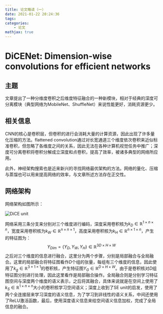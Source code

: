 ```yaml
---
title: 论文略读（一）
date: 2021-01-22 20:24:36
tags:
categories:
    - 论文
mathjax: true
---
```


# DiCENet: Dimension-wise convolutions for efficient networks

## 主题

文章提出了一种分维度卷积之后维度特征融合的一种新模块，相对于经典的深度可分离模块（典型网络为MobileNet、ShuffleNet）来说性能更好，消耗资源更少。

<!-- more -->

## 相关信息

CNN的核心是卷积层，但卷积的进行会消耗大量的计算资源，因此出现了许多量化压缩的方法。flattened convolution通过对长宽通道三个维度依次卷积来近似标准卷积，但忽略了各维度之间的关系，因此无法在各种计算机视觉任务中推广；深度可分离卷积将卷积分解成立深度和点卷积，提高了效率，被诸多典型的网络所应用。

此外，神经架构搜索也是近来新兴的寻找网络最优架构的方法。网络的量化、压缩与蒸馏也可以用来提高网络的效率，与文章所述方法存在正交性。

## 网络架构

网络架构如图所示：

![DiCE unit](/img/dice.png)

网络采用三条分支来分别对三个维度进行编码，深度采用卷积核为${k_D} \in \mathbb{R}^{1 \times n \times n}$，宽度采用卷积核为${k_W} \in {\mathbb{R}^{n \times n \times 1} }$，高度采用卷积核为${k_H} \in {\mathbb{R}^{n \times 1 \times n} }$，产生的特征图为：
$$
{Y_{Dim} } = \{ {Y_D},{Y_W},{Y_H}\}  \in {\mathbb {R}^{3D \times H \times W} }
$$
之后对三个维度的信息进行融合，这里分为两个步骤，分别是局部融合与全局融合。这里的局部融合将特征图看作$D$个组的张量，每组有三个维度的信息，因此使用了${k_g} \in {\mathbb{R}^{3 \times 1 \times 1} }$的卷积核，产生特征图${Y_G} \in {\mathbb{R}^{D \times H \times W} }$。由于是卷积核对$D$组特征图分别进行处理，因此这里看作是局部融合操作。全局融合则是分别学习特征图空间与深度两个维度的语义表示，之后将其融合，具体来说就是在空间上使用了${k_S} \in {\mathbb{R}^{1 \times n \times n} }$大小的卷积核学习空间语义；深度上收到了SE unit的启发，使用了两个全连接层来学习深度的语义信息，为了学习到非线性的语义关系，中间还使用了ReLU激活函数，最后，使用深度语义信息来给空间语义信息加权，完成了全局信息的融合。